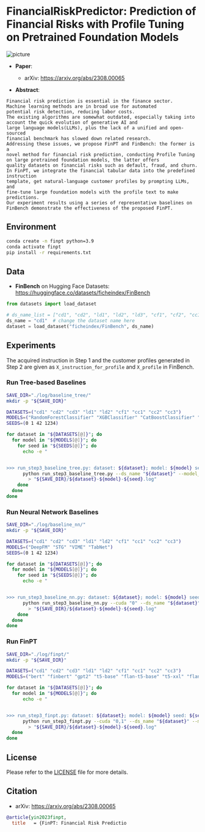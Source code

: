 # FinancialRiskPredictor: Prediction of Financial Risks with Profile Tuning on Pretrained Foundation Models

![picture](https://yuweiyin.com/files/img/2023-07-22-FinPT.png)

* **Paper**:
  * arXiv: https://arxiv.org/abs/2308.00065

* **Abstract**:

```text
Financial risk prediction is essential in the finance sector.
Machine learning methods are in broad use for automated
potential risk detection, reducing labor costs.
The existing algorithms are somewhat outdated, especially taking into account the quick evolution of generative AI and
large language models(LLMs), plus the lack of a unified and open-sourced
financial benchmark has slowed down related research.
Addressing these issues, we propose FinPT and FinBench: the former is a
novel method for financial risk prediction, conducting Profile Tuning
on large pretrained foundation models, the latter offers
quality datasets on financial risks such as default, fraud, and churn.
In FinPT, we integrate the financial tabular data into the predefined instruction
template, get natural-language customer profiles by prompting LLMs, and
fine-tune large foundation models with the profile text to make predictions.
Our experiment results using a series of representative baselines on FinBench demonstrate the effectiveness of the proposed FinPT.
```


## Environment

```bash
conda create -n finpt python=3.9
conda activate finpt
pip install -r requirements.txt
```

## Data

- **FinBench** on Hugging Face Datasets: https://huggingface.co/datasets/ficheindex/FinBench

```python
from datasets import load_dataset

# ds_name_list = ["cd1", "cd2", "ld1", "ld2", "ld3", "cf1", "cf2", "cc1", "cc2", "cc3"]
ds_name = "cd1"  # change the dataset name here
dataset = load_dataset("ficheindex/FinBench", ds_name)
```

## Experiments

The acquired instruction in Step 1 and the customer profiles generated in Step 2
are given as `X_instruction_for_profile` and `X_profile` in FinBench.

### Run Tree-based Baselines

```bash
SAVE_DIR="./log/baseline_tree/"
mkdir -p "${SAVE_DIR}"

DATASETS=("cd1" "cd2" "cd3" "ld1" "ld2" "cf1" "cc1" "cc2" "cc3")
MODELS=("RandomForestClassifier" "XGBClassifier" "CatBoostClassifier" "LGBMClassifier")
SEEDS=(0 1 42 1234)

for dataset in "${DATASETS[@]}"; do
  for model in "${MODELS[@]}"; do
    for seed in "${SEEDS[@]}"; do
      echo -e "


>>> run_step3_baseline_tree.py: dataset: ${dataset}; model: ${model} seed: ${seed}"
      python run_step3_baseline_tree.py --ds_name "${dataset}" --model_name ${model} --seed ${cur_seed} --grid_search \
        > "${SAVE_DIR}/${dataset}-${model}-${seed}.log"
    done
  done
done
```

### Run Neural Network Baselines

```bash
SAVE_DIR="./log/baseline_nn/"
mkdir -p "${SAVE_DIR}"

DATASETS=("cd1" "cd2" "cd3" "ld1" "ld2" "cf1" "cc1" "cc2" "cc3")
MODELS=("DeepFM" "STG" "VIME" "TabNet")
SEEDS=(0 1 42 1234)

for dataset in "${DATASETS[@]}"; do
  for model in "${MODELS[@]}"; do
    for seed in "${SEEDS[@]}"; do
      echo -e "


>>> run_step3_baseline_nn.py: dataset: ${dataset}; model: ${model} seed: ${seed}"
      python run_step3_baseline_nn.py --cuda "0" --ds_name "${dataset}" --model_name ${model} --seed ${cur_seed} \
        > "${SAVE_DIR}/${dataset}-${model}-${seed}.log"
    done
  done
done
```

### Run FinPT

```bash
SAVE_DIR="./log/finpt/"
mkdir -p "${SAVE_DIR}"

DATASETS=("cd1" "cd2" "cd3" "ld1" "ld2" "cf1" "cc1" "cc2" "cc3")
MODELS=("bert" "finbert" "gpt2" "t5-base" "flan-t5-base" "t5-xxl" "flan-t5-xxl" "llama-7b" "llama-13b")

for dataset in "${DATASETS[@]}"; do
  for model in "${MODELS[@]}"; do
      echo -e "


>>> run_step3_finpt.py: dataset: ${dataset}; model: ${model} seed: ${seed}"
      python run_step3_finpt.py --cuda "0,1" --ds_name "${dataset}" --model_name ${model} --use_pos_weight \
        > "${SAVE_DIR}/${dataset}-${model}-${seed}.log"
  done
done
```


## License

Please refer to the [LICENSE](./LICENSE) file for more details.


## Citation

* arXiv: https://arxiv.org/abs/2308.00065

```bibtex
@article{yin2023finpt,
  title   = {FinPT: Financial Risk Predictio